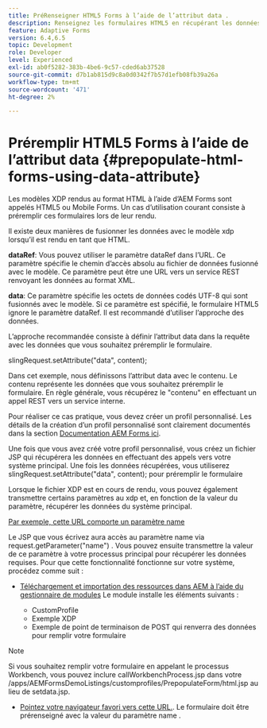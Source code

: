 ```yaml
---
title: PréRenseigner HTML5 Forms à l’aide de l’attribut data .
description: Renseignez les formulaires HTML5 en récupérant les données de la source principale.
feature: Adaptive Forms
version: 6.4,6.5
topic: Development
role: Developer
level: Experienced
exl-id: ab0f5282-383b-4be6-9c57-cded6ab37528
source-git-commit: d7b1ab815d9c8a0d0342f7b57d1efb08fb39a26a
workflow-type: tm+mt
source-wordcount: '471'
ht-degree: 2%

---
```


# Préremplir HTML5 Forms à l’aide de l’attribut data {#prepopulate-html-forms-using-data-attribute}


Les modèles XDP rendus au format HTML à l’aide d’AEM Forms sont appelés HTML5 ou Mobile Forms. Un cas d’utilisation courant consiste à préremplir ces formulaires lors de leur rendu.

Il existe deux manières de fusionner les données avec le modèle xdp lorsqu’il est rendu en tant que HTML.

**dataRef**: Vous pouvez utiliser le paramètre dataRef dans l’URL. Ce paramètre spécifie le chemin d’accès absolu au fichier de données fusionné avec le modèle. Ce paramètre peut être une URL vers un service REST renvoyant les données au format XML.

**data**: Ce paramètre spécifie les octets de données codés UTF-8 qui sont fusionnés avec le modèle. Si ce paramètre est spécifié, le formulaire HTML5 ignore le paramètre dataRef. Il est recommandé d’utiliser l’approche des données.

L’approche recommandée consiste à définir l’attribut data dans la requête avec les données que vous souhaitez préremplir le formulaire.

slingRequest.setAttribute(&quot;data&quot;, content);

Dans cet exemple, nous définissons l’attribut data avec le contenu. Le contenu représente les données que vous souhaitez préremplir le formulaire. En règle générale, vous récupérez le &quot;contenu&quot; en effectuant un appel REST vers un service interne.

Pour réaliser ce cas pratique, vous devez créer un profil personnalisé. Les détails de la création d’un profil personnalisé sont clairement documentés dans la section [Documentation AEM Forms ici](https://helpx.adobe.com/aem-forms/6/html5-forms/custom-profile.html).

Une fois que vous avez créé votre profil personnalisé, vous créez un fichier JSP qui récupérera les données en effectuant des appels vers votre système principal. Une fois les données récupérées, vous utiliserez slingRequest.setAttribute(&quot;data&quot;, content); pour préremplir le formulaire

Lorsque le fichier XDP est en cours de rendu, vous pouvez également transmettre certains paramètres au xdp et, en fonction de la valeur du paramètre, récupérer les données du système principal.

[Par exemple, cette URL comporte un paramètre name](http://localhost:4502/content/dam/formsanddocuments/PrepopulateMobileForm.xdp/jcr:content?name=john)

Le JSP que vous écrivez aura accès au paramètre name via request.getParameter(&quot;name&quot;) . Vous pouvez ensuite transmettre la valeur de ce paramètre à votre processus principal pour récupérer les données requises.
Pour que cette fonctionnalité fonctionne sur votre système, procédez comme suit :

* [Téléchargement et importation des ressources dans AEM à l’aide du gestionnaire de modules](assets/prepopulatemobileform.zip)
Le module installe les éléments suivants :

   * CustomProfile
   * Exemple XDP
   * Exemple de point de terminaison de POST qui renverra des données pour remplir votre formulaire

>[!NOTE]
>
>Si vous souhaitez remplir votre formulaire en appelant le processus Workbench, vous pouvez inclure callWorkbenchProcess.jsp dans votre /apps/AEMFormsDemoListings/customprofiles/PrepopulateForm/html.jsp au lieu de setdata.jsp.

* [Pointez votre navigateur favori vers cette URL.](http://localhost:4502/content/dam/formsanddocuments/PrepopulateMobileForm.xdp/jcr:content?name=Adobe%20Systems). Le formulaire doit être prérenseigné avec la valeur du paramètre name .
